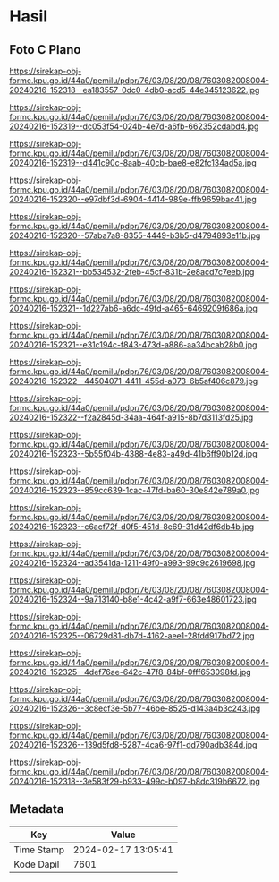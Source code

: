 # Hasil

## Foto C Plano

https://sirekap-obj-formc.kpu.go.id/44a0/pemilu/pdpr/76/03/08/20/08/7603082008004-20240216-152318--ea183557-0dc0-4db0-acd5-44e345123622.jpg

https://sirekap-obj-formc.kpu.go.id/44a0/pemilu/pdpr/76/03/08/20/08/7603082008004-20240216-152319--dc053f54-024b-4e7d-a6fb-662352cdabd4.jpg

https://sirekap-obj-formc.kpu.go.id/44a0/pemilu/pdpr/76/03/08/20/08/7603082008004-20240216-152319--d441c90c-8aab-40cb-bae8-e82fc134ad5a.jpg

https://sirekap-obj-formc.kpu.go.id/44a0/pemilu/pdpr/76/03/08/20/08/7603082008004-20240216-152320--e97dbf3d-6904-4414-989e-ffb9659bac41.jpg

https://sirekap-obj-formc.kpu.go.id/44a0/pemilu/pdpr/76/03/08/20/08/7603082008004-20240216-152320--57aba7a8-8355-4449-b3b5-d4794893e11b.jpg

https://sirekap-obj-formc.kpu.go.id/44a0/pemilu/pdpr/76/03/08/20/08/7603082008004-20240216-152321--bb534532-2feb-45cf-831b-2e8acd7c7eeb.jpg

https://sirekap-obj-formc.kpu.go.id/44a0/pemilu/pdpr/76/03/08/20/08/7603082008004-20240216-152321--1d227ab6-a6dc-49fd-a465-6469209f686a.jpg

https://sirekap-obj-formc.kpu.go.id/44a0/pemilu/pdpr/76/03/08/20/08/7603082008004-20240216-152321--e31c194c-f843-473d-a886-aa34bcab28b0.jpg

https://sirekap-obj-formc.kpu.go.id/44a0/pemilu/pdpr/76/03/08/20/08/7603082008004-20240216-152322--44504071-4411-455d-a073-6b5af406c879.jpg

https://sirekap-obj-formc.kpu.go.id/44a0/pemilu/pdpr/76/03/08/20/08/7603082008004-20240216-152322--f2a2845d-34aa-464f-a915-8b7d3113fd25.jpg

https://sirekap-obj-formc.kpu.go.id/44a0/pemilu/pdpr/76/03/08/20/08/7603082008004-20240216-152323--5b55f04b-4388-4e83-a49d-41b6ff90b12d.jpg

https://sirekap-obj-formc.kpu.go.id/44a0/pemilu/pdpr/76/03/08/20/08/7603082008004-20240216-152323--859cc639-1cac-47fd-ba60-30e842e789a0.jpg

https://sirekap-obj-formc.kpu.go.id/44a0/pemilu/pdpr/76/03/08/20/08/7603082008004-20240216-152323--c6acf72f-d0f5-451d-8e69-31d42df6db4b.jpg

https://sirekap-obj-formc.kpu.go.id/44a0/pemilu/pdpr/76/03/08/20/08/7603082008004-20240216-152324--ad3541da-1211-49f0-a993-99c9c2619698.jpg

https://sirekap-obj-formc.kpu.go.id/44a0/pemilu/pdpr/76/03/08/20/08/7603082008004-20240216-152324--9a713140-b8e1-4c42-a9f7-663e48601723.jpg

https://sirekap-obj-formc.kpu.go.id/44a0/pemilu/pdpr/76/03/08/20/08/7603082008004-20240216-152325--06729d81-db7d-4162-aee1-28fdd917bd72.jpg

https://sirekap-obj-formc.kpu.go.id/44a0/pemilu/pdpr/76/03/08/20/08/7603082008004-20240216-152325--4def76ae-642c-47f8-84bf-0fff653098fd.jpg

https://sirekap-obj-formc.kpu.go.id/44a0/pemilu/pdpr/76/03/08/20/08/7603082008004-20240216-152326--3c8ecf3e-5b77-46be-8525-d143a4b3c243.jpg

https://sirekap-obj-formc.kpu.go.id/44a0/pemilu/pdpr/76/03/08/20/08/7603082008004-20240216-152326--139d5fd8-5287-4ca6-97f1-dd790adb384d.jpg

https://sirekap-obj-formc.kpu.go.id/44a0/pemilu/pdpr/76/03/08/20/08/7603082008004-20240216-152318--3e583f29-b933-499c-b097-b8dc319b6672.jpg


## Metadata

| Key        | Value               |
| ---------- | ------------------- |
| Time Stamp | 2024-02-17 13:05:41 |
| Kode Dapil | 7601                |



